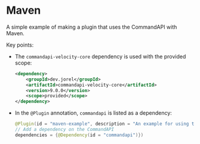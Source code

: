 # Maven

A simple example of making a plugin that uses the CommandAPI with Maven.

Key points:

- The `commandapi-velocity-core` dependency is used with the provided scope:

  ```xml
  <dependency>
      <groupId>dev.jorel</groupId>
      <artifactId>commandapi-velocity-core</artifactId>
      <version>9.0.0</version>
      <scope>provided</scope>
  </dependency>
  ```

- In the `@Plugin` annotation, `commandapi` is listed as a dependency:

  ```java
  @Plugin(id = "maven-example", description = "An example for using the CommandAPI with maven",
  // Add a dependency on the CommandAPI
  dependencies = {@Dependency(id = "commandapi")})
  ```
